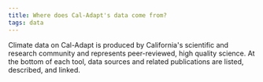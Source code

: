 ```yaml
---
title: Where does Cal-Adapt's data come from?
tags: data
---
```


Climate data on Cal-Adapt is produced by California's scientific and research community and represents peer-reviewed, high quality science. At the bottom of each tool, data sources and related publications are listed, described, and linked.
